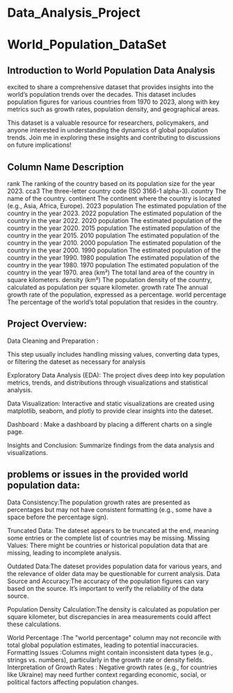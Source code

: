 # Data_Analysis_Project

# World_Population_DataSet

## Introduction to World Population Data Analysis

excited to share a comprehensive dataset that provides insights into the world’s population trends over the decades. This dataset includes population figures for various countries from 1970 to 2023, along with key metrics such as growth rates, population density, and geographical areas.

This dataset is a valuable resource for researchers, policymakers, and anyone interested in understanding the dynamics of global population trends. Join me in exploring these insights and contributing to discussions on future implications!

## Column Name Description

rank The ranking of the country based on its population size for the year 2023. cca3 The three-letter country code (ISO 3166-1 alpha-3). country The name of the country. continent The continent where the country is located (e.g., Asia, Africa, Europe). 2023 population The estimated population of the country in the year 2023. 2022 population The estimated population of the country in the year 2022. 2020 population The estimated population of the country in the year 2020. 2015 population The estimated population of the country in the year 2015. 2010 population The estimated population of the country in the year 2010. 2000 population The estimated population of the country in the year 2000. 1990 population The estimated population of the country in the year 1990. 1980 population The estimated population of the country in the year 1980. 1970 population The estimated population of the country in the year 1970. area (km²) The total land area of the country in square kilometers. density (km²) The population density of the country, calculated as population per square kilometer. growth rate The annual growth rate of the population, expressed as a percentage. world percentage The percentage of the world’s total population that resides in the country.

## Project Overview:

Data Cleaning and Preparation :

This step usually includes handling missing values, converting data types, or filtering the dateset as necessary for analysis

Exploratory Data Analysis (EDA): The project dives deep into key population metrics, trends, and distributions through visualizations and statistical analysis.

Data Visualization: Interactive and static visualizations are created using matplotlib, seaborn, and plotly to provide clear insights into the dateset.

Dashboard : Make a dashboard by placing a different charts on a single page.

Insights and Conclusion: Summarize findings from the data analysis and visualizations.

## problems or issues in the provided world population data:

Data Consistency:The population growth rates are presented as percentages but may not have consistent formatting (e.g., some have a space before the percentage sign).

Truncated Data: The dateset appears to be truncated at the end, meaning some entries or the complete list of countries may be missing. Missing Values: There might be countries or historical population data that are missing, leading to incomplete analysis.

Outdated Data:The dateset provides population data for various years, and the relevance of older data may be questionable for current analysis. Data Source and Accuracy:The accuracy of the population figures can vary based on the source. It’s important to verify the reliability of the data source.

Population Density Calculation:The density is calculated as population per square kilometer, but discrepancies in area measurements could affect these calculations.

World Percentage :The "world percentage" column may not reconcile with total global population estimates, leading to potential inaccuracies. Formatting Issues :Columns might contain inconsistent data types (e.g., strings vs. numbers), particularly in the growth rate or density fields. Interpretation of Growth Rates : Negative growth rates (e.g., for countries like Ukraine) may need further context regarding economic, social, or political factors affecting population changes.
